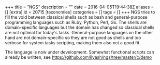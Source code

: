 +++
title = "NGS"
description = ""
date = 2016-04-05T19:44:38Z
aliases = []
[extra]
id = 20715
[taxonomies]
categories = []
tags = []
+++
NGS tries to fill the void between classical shells such as bash and general-purpose programming languages such as Ruby, Python, Perl, Go. The shells are domain-specific languages but the domain has changed so classical shells are not optimal for today's tasks. General-purpose languages on the other hand are not domain-specific so they are not good as shells and too verbose for system tasks scripting, making them also not a good fit.

The language is now under development. Somewhat functional scripts can already be written, see https://github.com/ilyash/ngs/tree/master/c/demo
